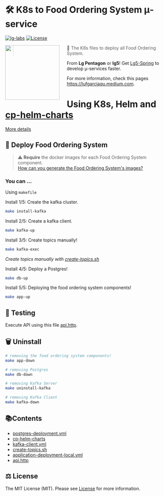 # 🛠️ K8s to Food Ordering System μ-service
[![lg-labs][0]][1]
[![License][2]][LIC]

<img src="https://avatars.githubusercontent.com/u/105936384?s=400&u=290ae673580a956864a07d4aef8e4448372a836b&v=4" align="left" width="172px" height="172px"/>
<img align="left" width="0" height="172px" hspace="10"/>

> 👋 The K8s files to deploy all Food Ordering System.
>

From **Lg Pentagon** or **lg5**! Get [Lg5-Spring][3] to develop μ-services faster.

For more information, check this pages https://lufgarciaqu.medium.com.
<h1></h1>

# Using K8s, Helm and [cp-helm-charts](helm%2Fcp-helm-charts)

[More details][4]


## 🚀 Deploy Food Ordering System
> ⚠️ **Require** the docker images for each Food Ordering System component.     
> [How can you generate the Food Ordering System's images?][5]

### You can ...
Using `makefile`

Install 1/5: Create the kafka cluster.

```bash
make install-kafka 
```

Install 2/5: Create a kafka client.
```bash
make kafka-up 
```

Install 3/5: Create topics manually!

```bash
make kafka-exec
```
_Create topics manually with [create-topics.sh](create-topics.sh)_

Install 4/5: Deploy a Postgres!
```bash
make db-up
```

Install 5/5: Deploying the food ordering system components!
```bash
make app-up
```
## 🧪 Testing
Execute API using this file [api.http](api.http).

## 🗑️ Uninstall

```bash
# removing the food ordering system components!
make app-down
```
```bash
# removing Postgres
make db-down
```
```bash
# removing Kafka Server
make uninstall-kafka
```
```bash
# removing Kafka Client
make kafka-down
```


## 📚Contents

* [postgres-deployment.yml](postgres-deployment.yml)
* [cp-helm-charts](helm%2Fcp-helm-charts)
* [kafka-client.yml](kafka-client.yml)
* [create-topics.sh](create-topics.sh)
* [application-deployment-local.yml](application-deployment-local.yml)
* [api.http](api.http)


## ⚖️ License

The MIT License (MIT). Please see [License][LIC] for more information.


[0]: https://img.shields.io/badge/LgLabs-community-blue?style=flat-square
[1]: https://lufgarciaqu.medium.com
[2]: https://img.shields.io/badge/license-MIT-green?style=flat-square
[3]: https://lg-labs-pentagon.github.io/lg5-spring/
[4]: https://github.com/confluentinc/cp-helm-charts
[5]: https://github.com/lg-labs/food-ordering-system/tree/main/order-service


[LIC]: LICENSE

[img1]: https://github.com/lg-labs-pentagon/lg-labs-boot-parent/assets/105936384/31c27db8-1e77-478d-a38e-7acf6ba2571c
